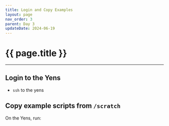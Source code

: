 ```yaml
---
title: Login and Copy Examples 
layout: page
nav_order: 3
parent: Day 3 
updateDate: 2024-06-19
---
```


# {{ page.title }}
---
## Login to the Yens
- `ssh` to the yens

## Copy example scripts from `/scratch`

On the Yens, run:
<script type="text/javascript" 
    src="https://asciinema.org/a/MMWrOoKfWEhUHzTunAWZ0mCuS.js" 
    id="asciicast-MMWrOoKfWEhUHzTunAWZ0mCuS" 
    data-preload="true" data-speed="2" data-theme="monokai"
    async="true">
</script>

